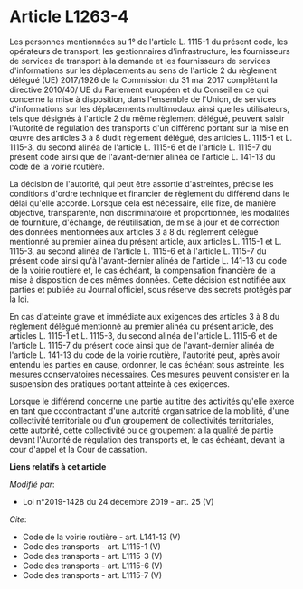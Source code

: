 # Article L1263-4

Les personnes mentionnées au 1° de l'article L. 1115-1 du présent code, les opérateurs de transport, les gestionnaires
d'infrastructure, les fournisseurs de services de transport à la demande et les fournisseurs de services d'informations sur
les déplacements au sens de l'article 2 du règlement délégué (UE) 2017/1926 de la Commission du 31 mai 2017 complétant la
directive 2010/40/ UE du Parlement européen et du Conseil en ce qui concerne la mise à disposition, dans l'ensemble de
l'Union, de services d'informations sur les déplacements multimodaux ainsi que les utilisateurs, tels que désignés à
l'article 2 du même règlement délégué, peuvent saisir l'Autorité de régulation des transports d'un différend portant sur la
mise en œuvre des articles 3 à 8 dudit règlement délégué, des articles L. 1115-1 et L. 1115-3, du second alinéa de l'article
L. 1115-6 et de l'article L. 1115-7 du présent code ainsi que de l'avant-dernier alinéa de l'article L. 141-13 du code de la
voirie routière.

La décision de l'autorité, qui peut être assortie d'astreintes, précise les conditions d'ordre technique et financier de
règlement du différend dans le délai qu'elle accorde. Lorsque cela est nécessaire, elle fixe, de manière objective,
transparente, non discriminatoire et proportionnée, les modalités de fourniture, d'échange, de réutilisation, de mise à jour
et de correction des données mentionnées aux articles 3 à 8 du règlement délégué mentionné au premier alinéa du présent
article, aux articles L. 1115-1 et L. 1115-3, au second alinéa de l'article L. 1115-6 et à l'article L. 1115-7 du présent
code ainsi qu'à l'avant-dernier alinéa de l'article L. 141-13 du code de la voirie routière et, le cas échéant, la
compensation financière de la mise à disposition de ces mêmes données. Cette décision est notifiée aux parties et publiée au
Journal officiel, sous réserve des secrets protégés par la loi.

En cas d'atteinte grave et immédiate aux exigences des articles 3 à 8 du règlement délégué mentionné au premier alinéa du
présent article, des articles L. 1115-1 et L. 1115-3, du second alinéa de l'article L. 1115-6 et de l'article L. 1115-7 du
présent code ainsi que de l'avant-dernier alinéa de l'article L. 141-13 du code de la voirie routière, l'autorité peut, après
avoir entendu les parties en cause, ordonner, le cas échéant sous astreinte, les mesures conservatoires nécessaires. Ces
mesures peuvent consister en la suspension des pratiques portant atteinte à ces exigences.

Lorsque le différend concerne une partie au titre des activités qu'elle exerce en tant que cocontractant d'une autorité
organisatrice de la mobilité, d'une collectivité territoriale ou d'un groupement de collectivités territoriales, cette
autorité, cette collectivité ou ce groupement a la qualité de partie devant l'Autorité de régulation des transports et, le
cas échéant, devant la cour d'appel et la Cour de cassation.

**Liens relatifs à cet article**

_Modifié par_:

  - Loi n°2019-1428 du 24 décembre 2019 - art. 25 (V)

_Cite_:

  - Code de la voirie routière - art. L141-13 (V)
  - Code des transports - art. L1115-1 (V)
  - Code des transports - art. L1115-3 (V)
  - Code des transports - art. L1115-6 (V)
  - Code des transports - art. L1115-7 (V)
